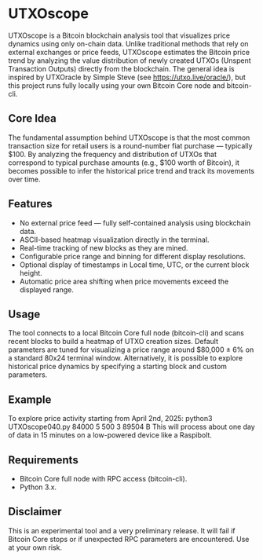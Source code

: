 # UTXOscope
UTXOscope is a Bitcoin blockchain analysis tool that visualizes price dynamics using only on-chain data.
Unlike traditional methods that rely on external exchanges or price feeds, UTXOscope estimates the Bitcoin price trend by analyzing the value distribution of newly created UTXOs (Unspent Transaction Outputs) directly from the blockchain.
The general idea is inspired by UTXOracle by Simple Steve (see https://utxo.live/oracle/), but this project runs fully locally using your own Bitcoin Core node and bitcoin-cli.

## Core Idea
The fundamental assumption behind UTXOscope is that the most common transaction size for retail users is a round-number fiat purchase — typically $100.
By analyzing the frequency and distribution of UTXOs that correspond to typical purchase amounts (e.g., $100 worth of Bitcoin), it becomes possible to infer the historical price trend and track its movements over time.

## Features
- No external price feed — fully self-contained analysis using blockchain data.
- ASCII-based heatmap visualization directly in the terminal.
- Real-time tracking of new blocks as they are mined.
- Configurable price range and binning for different display resolutions.
- Optional display of timestamps in Local time, UTC, or the current block height.
- Automatic price area shifting when price movements exceed the displayed range.

## Usage
The tool connects to a local Bitcoin Core full node (bitcoin-cli) and scans recent blocks to build a heatmap of UTXO creation sizes.
Default parameters are tuned for visualizing a price range around $80,000 ± 6% on a standard 80x24 terminal window.
Alternatively, it is possible to explore historical price dynamics by specifying a starting block and custom parameters.

## Example
To explore price activity starting from April 2nd, 2025:
python3 UTXOscope040.py 84000 5 500 3 89504 B
This will process about one day of data in 15 minutes on a low-powered device like a Raspibolt.

## Requirements
- Bitcoin Core full node with RPC access (bitcoin-cli).
- Python 3.x.

## Disclaimer
This is an experimental tool and a very preliminary release.
It will fail if Bitcoin Core stops or if unexpected RPC parameters are encountered.
Use at your own risk.
